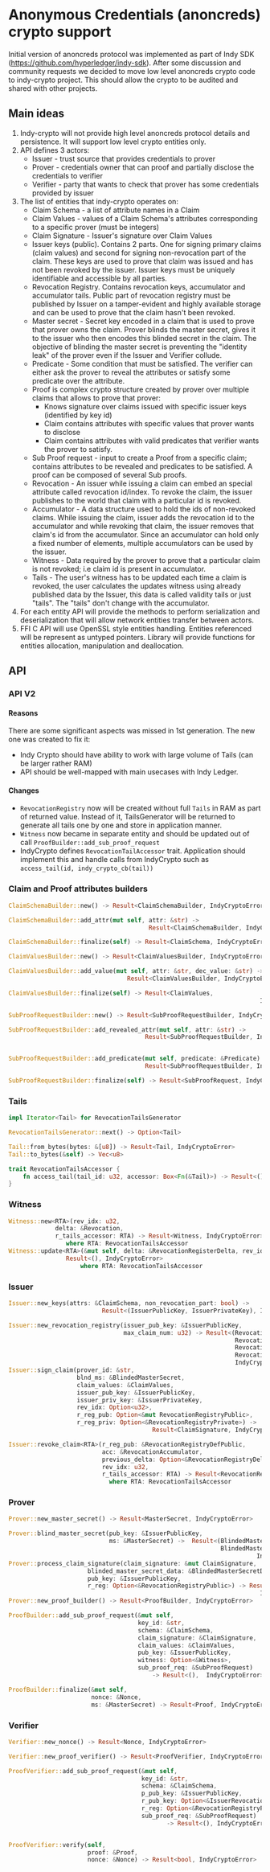 # Anonymous Credentials (anoncreds) crypto support
Initial version of anoncreds protocol was implemented as part of Indy SDK (https://github.com/hyperledger/indy-sdk). After some discussion and community requests we decided to move low level anoncreds crypto code to indy-crypto project. This should allow the crypto to be audited and shared with other projects.

## Main ideas
1. Indy-crypto will not provide high level anoncreds protocol details and persistence. It will support low level crypto entities only. 
1. API defines 3 actors:
    * Issuer - trust source that provides credentials to prover
    * Prover - credentials owner that can proof and partially disclose the credentials to verifier
    * Verifier - party that wants to check that prover has some credentials provided by issuer
1. The list of entities that indy-crypto operates on:
    * Claim Schema - a list of attribute names in a Claim
    * Claim Values - values of a Claim Schema's attributes corresponding to a specific prover (must be integers)
    * Claim Signature - Issuer's signature over Claim Values
    * Issuer keys (public). Contains 2 parts. One for signing primary claims (claim values) and second for signing non-revocation part of the claim. These keys are used to prove that claim was issued and has not been revoked by the issuer. Issuer keys must be uniquely identifiable and accessible by all parties.
    * Revocation Registry. Contains revocation keys, accumulator and accumulator tails. Public part of revocation registry must be published by Issuer on a tamper-evident and highly available storage and can be used to prove that the claim hasn't been revoked.
    * Master secret - Secret key encoded in a claim that is used to prove that prover owns the claim. Prover blinds the master secret, gives it to the issuer who then encodes this blinded secret in the claim. The objective of blinding the master secret is preventing the "identity leak" of the prover even if the Issuer and Verifier collude.
    * Predicate - Some condition that must be satisfied. The verifier can either ask the prover to reveal the attributes or satisfy some predicate over the attribute.
    * Proof is complex crypto structure created by prover over multiple claims that allows to prove that prover:
      * Knows signature over claims issued with specific issuer keys (identified by key id)
      * Claim contains attributes with specific values that prover wants to disclose
      * Claim contains attributes with valid predicates that verifier wants the prover to satisfy.
    * Sub Proof request - input to create a Proof from a specific claim; contains attributes to be revealed and predicates to be satisfied. A proof can be composed of several Sub proofs.
    * Revocation - An issuer while issuing a claim can embed an special attribute called revocation id/index. To revoke the claim, the issuer publishes to the world that claim with a particular id is revoked.  
    * Accumulator - A data structure used to hold the ids of non-revoked claims. While issuing the claim, issuer adds the revocation id to the accumulator and while revoking that claim, the issuer removes that claim's id from the accumulator. Since an accumulator can hold only a fixed number of elements, multiple accumulators can be used by the issuer.
    * Witness - Data required by the prover to prove that a particular claim is not revoked; i.e claim id is present in accumulator.
    * Tails - The user's witness has to be updated each time a claim is revoked, the user calculates the updates witness using already published data by the Issuer, this data is called validity tails or just "tails". The "tails" don't change with the accumulator. 
1. For each entity API will provide the methods to perform serialization and deserialization that will allow network entities transfer between actors.
1. FFI C API will use OpenSSL style entities handling. Entities referenced will be represent as untyped pointers. Library will provide functions for entities allocation, manipulation and deallocation. 

## API 
### API V2
#### Reasons
There are some significant aspects was missed in 1st generation. The new one was created to fix it:
* Indy Crypto should have ability to work with large volume of Tails (can be larger rather RAM)
* API should be well-mapped with main usecases with Indy Ledger.

#### Changes
* `RevocationRegistry` now will be created without full `Tails` in RAM as part of returned value.
Instead of it, TailsGenerator will be returned to generate all tails one by one and store in application manner.
* `Witness` now became in separate entity and should be updated out of call `ProofBuilder::add_sub_proof_request`
* IndyCrypto defines `RevocationTailAccessor` trait. Application should implement this and handle calls from IndyCrypto such as `access_tail(id, indy_crypto_cb(tail))`

### Claim and Proof attributes builders
```Rust
ClaimSchemaBuilder::new() -> Result<ClaimSchemaBuilder, IndyCryptoError>

ClaimSchemaBuilder::add_attr(mut self, attr: &str) ->  
                                       Result<ClaimSchemaBuilder, IndyCryptoError>

ClaimSchemaBuilder::finalize(self) -> Result<ClaimSchema, IndyCryptoError>

ClaimValuesBuilder::new() -> Result<ClaimValuesBuilder, IndyCryptoError>

ClaimValuesBuilder::add_value(mut self, attr: &str, dec_value: &str) -> 
                                 Result<ClaimValuesBuilder, IndyCryptoError>

ClaimValuesBuilder::finalize(self) -> Result<ClaimValues, 
                                                                      IndyCryptoError>

SubProofRequestBuilder::new() -> Result<SubProofRequestBuilder, IndyCryptoError>

SubProofRequestBuilder::add_revealed_attr(mut self, attr: &str) -> 
                                      Result<SubProofRequestBuilder, IndyCryptoError>


SubProofRequestBuilder::add_predicate(mut self, predicate: &Predicate) -> 
                                      Result<SubProofRequestBuilder, IndyCryptoError>

SubProofRequestBuilder::finalize(self) -> Result<SubProofRequest, IndyCryptoError>
```

### Tails
```Rust
impl Iterator<Tail> for RevocationTailsGenerator

RevocationTailsGenerator::next() -> Option<Tail>

Tail::from_bytes(bytes: &[u8]) -> Result<Tail, IndyCryptoError>
Tail::to_bytes(&self) -> Vec<u8>

trait RevocationTailsAccessor {
    fn access_tail(tail_id: u32, accessor: Box<Fn(&Tail)>) -> Result<(), IndyCryptoError)>
}
```

### Witness
```Rust
Witness::new<RTA>(rev_idx: u32,
             delta: &Revocation,
             r_tails_accessor: RTA) -> Result<Witness, IndyCryptoError>
                where RTA: RevocationTailsAccessor
Witness::update<RTA>(&mut self, delta: &RevocationRegisterDelta, rev_idx: u32, r_tails_accessor: RTA) ->
                Result<(), IndyCryptoError>
                    where RTA: RevocationTailsAccessor
```

### Issuer
```Rust
Issuer::new_keys(attrs: &ClaimSchema, non_revocation_part: bool) ->    
                          Result<(IssuerPublicKey, IssuerPrivateKey), IndyCryptoError>

Issuer::new_revocation_registry(issuer_pub_key: &IssuerPublicKey,
                                max_claim_num: u32) -> Result<(RevocationRegistryDefPublic,
                                                               RevocationRegistryDefPrivate,
                                                               RevocationRegistryDelta,
                                                               RevocationTailsGenerator),
                                                               IndyCryptoError>
Issuer::sign_claim(prover_id: &str,
                   blnd_ms: &BlindedMasterSecret,
                   claim_values: &ClaimValues,
                   issuer_pub_key: &IssuerPublicKey,
                   issuer_priv_key: &IssuerPrivateKey,
                   rev_idx: Option<u32>,
                   r_reg_pub: Option<&mut RevocationRegistryPublic>,
                   r_reg_priv: Option<&RevocationRegistryPrivate>) ->
                                        Result<ClaimSignature, IndyCryptoError>

Issuer::revoke_claim<RTA>(r_reg_pub: &RevocationRegistryDefPublic,
                          acc: &RevocationAccumulator,
                          previous_delta: Option<&RevocationRegistryDelta>,
                          rev_idx: u32,
                          r_tails_accessor: RTA) -> Result<RevocationRegistryDelta, IndyCryptoError>
                            where RTA: RevocationTailsAccessor
```

### Prover
```Rust
Prover::new_master_secret() -> Result<MasterSecret, IndyCryptoError>

Prover::blind_master_secret(pub_key: &IssuerPublicKey,
                            ms: &MasterSecret) ->  Result<(BlindedMasterSecret,                                                                    
                                                           BlindedMasterSecretData), 
                                                                     IndyCryptoError>
Prover::process_claim_signature(claim_signature: &mut ClaimSignature,
                      blinded_master_secret_data: &BlindedMasterSecretData,
                      pub_key: &IssuerPublicKey,
                      r_reg: Option<&RevocationRegistryPublic>) -> Result<(), 
                                                                      IndyCryptoError>
Prover::new_proof_builder() -> Result<ProofBuilder, IndyCryptoError>

ProofBuilder::add_sub_proof_request(&mut self,
                                    key_id: &str,
                                    schema: &ClaimSchema,
                                    claim_signature: &ClaimSignature,
                                    claim_values: &ClaimValues,
                                    pub_key: &IssuerPublicKey,
                                    witness: Option<&Witness>,
                                    sub_proof_req: &SubProofRequest)
                                        -> Result<(),  IndyCryptoError>

ProofBuilder::finalize(&mut self,
                       nonce: &Nonce,
                       ms: &MasterSecret) -> Result<Proof, IndyCryptoError>
```

### Verifier
```Rust
Verifier::new_nonce() -> Result<Nonce, IndyCryptoError>

Verifier::new_proof_verifier() -> Result<ProofVerifier, IndyCryptoError>

ProofVerifier::add_sub_proof_request(&mut self,
                                     key_id: &str,
                                     schema: &ClaimSchema,
                                     p_pub_key: &IssuerPublicKey,
                                     r_pub_key: Option<&IssuerRevocationPublicKey>,
                                     r_reg: Option<&RevocationRegistryPublic>,
                                     sub_proof_req: &SubProofRequest)
                                            -> Result<(), IndyCryptoError>


ProofVerifier::verify(self,
                      proof: &Proof,
                      nonce: &Nonce) -> Result<bool, IndyCryptoError>
```